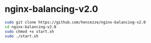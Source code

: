 # nginx-balancing-v2.0
```sh
sudo git clone https://github.com/hencezze/nginx-balancing-v2.0
cd nginx-balancing-v2.0
sudo chmod +x start.sh
sudo ./start.sh
```
